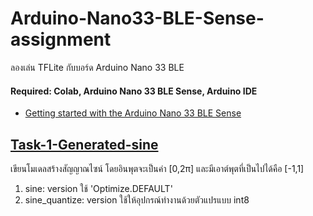 # Arduino-Nano33-BLE-Sense-assignment

<p> ลองเล่น TFLite กับบอร์ด Arduino Nano 33 BLE </p>
<h4><b>Required:</b> Colab, Arduino Nano 33 BLE Sense, Arduino IDE</h4>

- [Getting started with the Arduino Nano 33 BLE Sense](https://www.arduino.cc/en/Guide/NANO33BLESense#use-your-arduino-nano-33-ble-sense-on-the-arduino-web-ide)

## [Task-1-Generated-sine](Task-1-Generated-sine)

<p>
 เขียนโมเดลสร้างสัญญาณไซน์ โดยอินพุตจะเป็นค่า [0,2π] และมีเอาต์พุตที่เป็นไปได้คือ [-1,1]
</p>

1. sine: version ใช้ 'Optimize.DEFAULT'
2. sine_quantize: version ใช้ให้อุปกรณ์ทำงานด้วยตัวแปรแบบ int8
